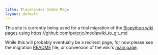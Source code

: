 ```yaml
---
title: Placeholder Index Page
layout: default
---
```


This site is currently being used for a trial migration
of the [Biopython wiki pages](http://biopython.org)
using <https://github.com/peterjc/mediawiki_to_git_md>

While this will probably eventually be a redirect page,
for now please see the migration
[README](https://biopython.github.io/README.html) file,
or conversion of the wiki's
[main page](http://biopython.github.io/wiki/Biopython).
